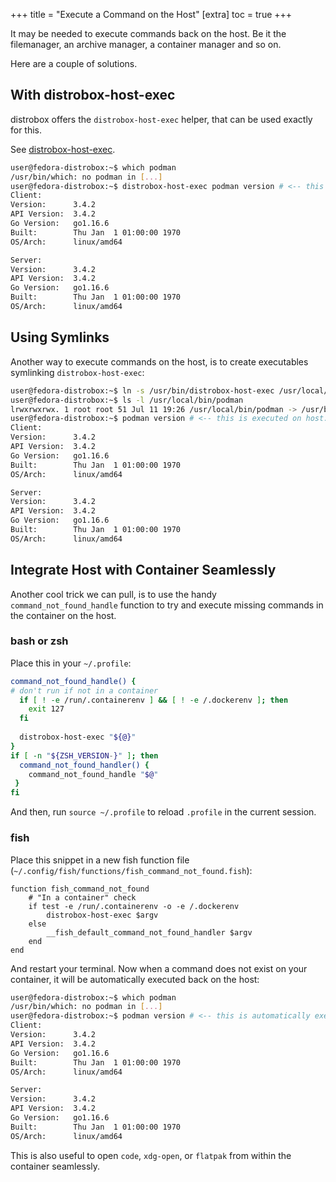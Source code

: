 +++
title = "Execute a Command on the Host"
[extra]
toc = true
+++

It may be needed to execute commands back on the host. Be it the filemanager, an
archive manager, a container manager and so on.

Here are a couple of solutions.

## With distrobox-host-exec

distrobox offers the `distrobox-host-exec` helper, that can be used exactly for this.

See [distrobox-host-exec](@/usage/distrobox-host-exec.md).

```bash
user@fedora-distrobox:~$ which podman
/usr/bin/which: no podman in [...]
user@fedora-distrobox:~$ distrobox-host-exec podman version # <-- this is executed on host.
Client:
Version:      3.4.2
API Version:  3.4.2
Go Version:   go1.16.6
Built:        Thu Jan  1 01:00:00 1970
OS/Arch:      linux/amd64

Server:
Version:      3.4.2
API Version:  3.4.2
Go Version:   go1.16.6
Built:        Thu Jan  1 01:00:00 1970
OS/Arch:      linux/amd64
```

## Using Symlinks

Another way to execute commands on the host, is to create executables symlinking `distrobox-host-exec`:

```bash
user@fedora-distrobox:~$ ln -s /usr/bin/distrobox-host-exec /usr/local/bin/podman
user@fedora-distrobox:~$ ls -l /usr/local/bin/podman
lrwxrwxrwx. 1 root root 51 Jul 11 19:26 /usr/local/bin/podman -> /usr/bin/distrobox-host-exec
user@fedora-distrobox:~$ podman version # <-- this is executed on host. Equivalent to "distrobox-host-exec podman version"
Client:
Version:      3.4.2
API Version:  3.4.2
Go Version:   go1.16.6
Built:        Thu Jan  1 01:00:00 1970
OS/Arch:      linux/amd64

Server:
Version:      3.4.2
API Version:  3.4.2
Go Version:   go1.16.6
Built:        Thu Jan  1 01:00:00 1970
OS/Arch:      linux/amd64
```

## Integrate Host with Container Seamlessly

Another cool trick we can pull, is to use the handy `command_not_found_handle` function
to try and execute missing commands in the container on the host.

### bash or zsh

Place this in your `~/.profile`:

```bash
command_not_found_handle() {
# don't run if not in a container
  if [ ! -e /run/.containerenv ] && [ ! -e /.dockerenv ]; then
    exit 127
  fi
  
  distrobox-host-exec "${@}"
}
if [ -n "${ZSH_VERSION-}" ]; then
  command_not_found_handler() {
    command_not_found_handle "$@"
 }
fi
```

And then, run `source ~/.profile` to reload `.profile` in the current session.

### fish

Place this snippet in a new fish function file (`~/.config/fish/functions/fish_command_not_found.fish`):

```fish
function fish_command_not_found
    # "In a container" check
    if test -e /run/.containerenv -o -e /.dockerenv
        distrobox-host-exec $argv
    else
        __fish_default_command_not_found_handler $argv
    end
end
```

And restart your terminal. Now when a command does not exist on your container,
it will be automatically executed back on the host:

```bash
user@fedora-distrobox:~$ which podman
/usr/bin/which: no podman in [...]
user@fedora-distrobox:~$ podman version # <-- this is automatically executed on host.
Client:
Version:      3.4.2
API Version:  3.4.2
Go Version:   go1.16.6
Built:        Thu Jan  1 01:00:00 1970
OS/Arch:      linux/amd64

Server:
Version:      3.4.2
API Version:  3.4.2
Go Version:   go1.16.6
Built:        Thu Jan  1 01:00:00 1970
OS/Arch:      linux/amd64
```

This is also useful to open `code`, `xdg-open`, or `flatpak` from within the container
seamlessly.
